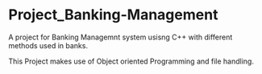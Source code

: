 # Project_Banking-Management
A project for Banking Managemnt system usisng C++ with different methods used in banks.

This Project makes use of Object oriented Programming and file handling.
